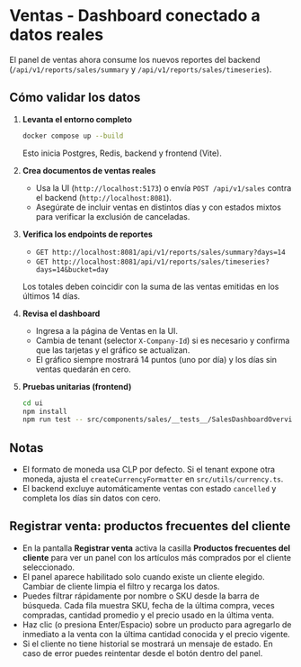 # Ventas - Dashboard conectado a datos reales

El panel de ventas ahora consume los nuevos reportes del backend (`/api/v1/reports/sales/summary` y `/api/v1/reports/sales/timeseries`).

## Cómo validar los datos

1. **Levanta el entorno completo**

   ```bash
   docker compose up --build
   ```

   Esto inicia Postgres, Redis, backend y frontend (Vite).

2. **Crea documentos de ventas reales**

   - Usa la UI (`http://localhost:5173`) o envía `POST /api/v1/sales` contra el backend (`http://localhost:8081`).
   - Asegúrate de incluir ventas en distintos días y con estados mixtos para verificar la exclusión de canceladas.

3. **Verifica los endpoints de reportes**

   - `GET http://localhost:8081/api/v1/reports/sales/summary?days=14`
   - `GET http://localhost:8081/api/v1/reports/sales/timeseries?days=14&bucket=day`

   Los totales deben coincidir con la suma de las ventas emitidas en los últimos 14 días.

4. **Revisa el dashboard**

   - Ingresa a la página de Ventas en la UI.
   - Cambia de tenant (selector `X-Company-Id`) si es necesario y confirma que las tarjetas y el gráfico se actualizan.
   - El gráfico siempre mostrará 14 puntos (uno por día) y los días sin ventas quedarán en cero.

5. **Pruebas unitarias (frontend)**

   ```bash
   cd ui
   npm install
   npm run test -- src/components/sales/__tests__/SalesDashboardOverview.test.tsx
   ```

## Notas

- El formato de moneda usa CLP por defecto. Si el tenant expone otra moneda, ajusta el `createCurrencyFormatter` en `src/utils/currency.ts`.
- El backend excluye automáticamente ventas con estado `cancelled` y completa los días sin datos con cero.

## Registrar venta: productos frecuentes del cliente

- En la pantalla **Registrar venta** activa la casilla **Productos frecuentes del cliente** para ver un panel con los artículos más comprados por el cliente seleccionado.
- El panel aparece habilitado solo cuando existe un cliente elegido. Cambiar de cliente limpia el filtro y recarga los datos.
- Puedes filtrar rápidamente por nombre o SKU desde la barra de búsqueda. Cada fila muestra SKU, fecha de la última compra, veces compradas, cantidad promedio y el precio usado en la última venta.
- Haz clic (o presiona Enter/Espacio) sobre un producto para agregarlo de inmediato a la venta con la última cantidad conocida y el precio vigente.
- Si el cliente no tiene historial se mostrará un mensaje de estado. En caso de error puedes reintentar desde el botón dentro del panel.
